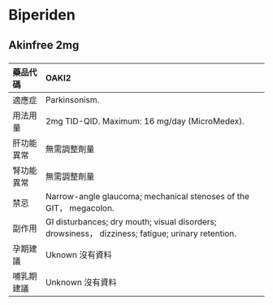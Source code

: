 # Biperiden

## Akinfree 2mg

##### 

| 藥品代碼   | OAKI2                                                                                             |
|:-----------|:--------------------------------------------------------------------------------------------------|
| 適應症     | Parkinsonism.                                                                                     |
| 用法用量   | 2mg TID-QID. Maximum: 16 mg/day (MicroMedex).                                                     |
| 肝功能異常 | 無需調整劑量                                                                                      |
| 腎功能異常 | 無需調整劑量                                                                                      |
| 禁忌       | Narrow-angle glaucoma; mechanical stenoses of the GIT， megacolon.                                |
| 副作用     | GI disturbances; dry mouth; visual disorders; drowsiness， dizziness; fatigue; urinary retention. |
| 孕期建議   | Uknown 沒有資料                                                                                   |
| 哺乳期建議 | Unknown 沒有資料                                                                                  |

